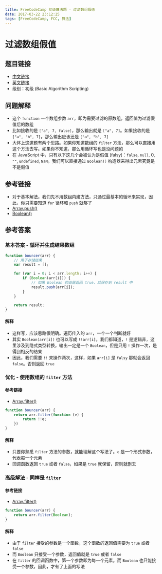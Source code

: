 ```yaml
---
title: FreeCodeCamp 初级算法题 - 过滤数组假值
date: 2017-03-22 23:12:25
tags: [FreeCodeCamp, FCC, 算法]
---
```

# 过滤数组假值

## 题目链接
- [中文链接](https://www.freecodecamp.cn/challenges/falsy-bouncer)
- [英文链接](https://www.freecodecamp.com/challenges/falsy-bouncer)
- 级别：初级 (Basic Algorithm Scripting)

## 问题解释
- 这个 `function` 一个数组参数 `arr`，即为需要过滤的原数组。返回值为过滤假值后的数组
- 比如接收的是 `["a", 7, false]`，那么输出就是 `["a", 7]`。如果接收的是 `["a", "b", 7]`，那么输出应该还是 `["a", "b", 7]`
- 大体上这道题有两个思路。如果你知道数组的 `filter` 方法，那么可以直接用这个方法去写。如果你不知道，那么用循环写也是没问题的
- 在 JavaScript 中，只有以下这几个会被认为是假值 (falsy)：`false`, `null`, 0, `""`, `undefined`, `NaN`。我们可以直接通过 `Boolean()` 构造器来得出元素究竟是不是假值
<!-- more -->

## 参考链接
- 对于基本解法，我们先不用数组内建方法，只通过最基本的循环来实现，因此，你只需要知道 `for` 循环和 `push` 就够了
- [Array.push()](https://developer.mozilla.org/zh-CN/docs/Web/JavaScript/Reference/Global_Objects/Array/push)
- [Boolean()](https://developer.mozilla.org/zh-CN/docs/Web/JavaScript/Reference/Global_Objects/Boolean)

## 参考答案
### 基本答案 - 循环并生成结果数组
```js
function bouncer(arr) {
    // 用于存储结果
    var result = [];

    for (var i = 0; i < arr.length; i++) {
        if (Boolean(arr[i])) {
            // 如果 Boolean 构造器返回 true，就保存到 result 中
            result.push(arr[i]);
        }
    }

    return result;
}
```
#### 解释
- 这样写，应该思路很明确。遍历传入的 `arr`，一个一个判断就好
- 其实 `Boolean(arr[i])` 也可以写成 `!!arr[i]`。我们都知道，`!` 是逻辑非，这里涉及到隐式类型转换，输出一定是一个 `Boolean`，但是只用 `!` 操作一次，是得到相反的结果
- 因此，我们需要 `!!` 来操作两次，这样，如果 `arr[i]` 是 `falsy` 那就会返回 `false`。否则返回 `true`

### 优化 - 使用数组的 `filter` 方法
#### 参考链接
- [Array.filter()](https://developer.mozilla.org/zh-CN/docs/Web/JavaScript/Reference/Global_Objects/Array/filter)

```js
function bouncer(arr) {
    return arr.filter(function (e) {
        return !!e;
    })
}
```
#### 解释
- 只要你熟悉 `filter` 方法的参数，就能理解这个写法了。`e` 是一个形式参数，代表每一个元素
- 回调函数返回 `true` 或者 `false`，如果是 `true` 就保留，否则就删去

### 高级解法 - 同样是 `filter`
#### 参考链接
- [Array.filter()](https://developer.mozilla.org/zh-CN/docs/Web/JavaScript/Reference/Global_Objects/Array/filter)

```js
function bouncer(arr) {
    return arr.filter(Boolean);
}
```
#### 解释
- 由于 `filter` 接受的参数是一个函数，这个函数的返回值需要为 `true` 或者 `false`
- 而 `Boolean` 只接受一个参数，返回值就是 `true` 或者 `false`
- 在 `filter` 的回调函数中，第一个参数即为每一个元素。而 `Boolean` 也只能接受一个参数，因此，才有了上面的写法
